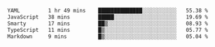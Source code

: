 <!--START_SECTION:waka-->

```txt
YAML         1 hr 49 mins    ██████████████░░░░░░░░░░░   55.38 %
JavaScript   38 mins         █████░░░░░░░░░░░░░░░░░░░░   19.69 %
Smarty       17 mins         ██▒░░░░░░░░░░░░░░░░░░░░░░   08.93 %
TypeScript   11 mins         █▒░░░░░░░░░░░░░░░░░░░░░░░   05.77 %
Markdown     9 mins          █▒░░░░░░░░░░░░░░░░░░░░░░░   05.04 %
```

<!--END_SECTION:waka-->
